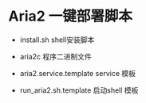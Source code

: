 # Aria2 一键部署脚本

 - install.sh                   shell安装脚本

 - aria2c                       程序二进制文件

 - aria2.service.template       service 模板

 - run_aria2.sh.template        启动shell 模板

